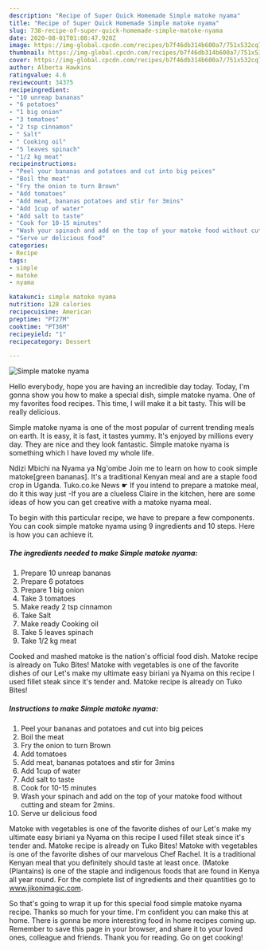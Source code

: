 ```yaml
---
description: "Recipe of Super Quick Homemade Simple matoke nyama"
title: "Recipe of Super Quick Homemade Simple matoke nyama"
slug: 738-recipe-of-super-quick-homemade-simple-matoke-nyama
date: 2020-08-01T01:08:47.920Z
image: https://img-global.cpcdn.com/recipes/b7f46db314b600a7/751x532cq70/simple-matoke-nyama-recipe-main-photo.jpg
thumbnail: https://img-global.cpcdn.com/recipes/b7f46db314b600a7/751x532cq70/simple-matoke-nyama-recipe-main-photo.jpg
cover: https://img-global.cpcdn.com/recipes/b7f46db314b600a7/751x532cq70/simple-matoke-nyama-recipe-main-photo.jpg
author: Alberta Hawkins
ratingvalue: 4.6
reviewcount: 34375
recipeingredient:
- "10 unreap bananas"
- "6 potatoes"
- "1 big onion"
- "3 tomatoes"
- "2 tsp cinnamon"
- " Salt"
- " Cooking oil"
- "5 leaves spinach"
- "1/2 kg meat"
recipeinstructions:
- "Peel your bananas and potatoes and cut into big peices"
- "Boil the meat"
- "Fry the onion to turn Brown"
- "Add tomatoes"
- "Add meat, bananas potatoes and stir for 3mins"
- "Add 1cup of water"
- "Add salt to taste"
- "Cook for 10-15 minutes"
- "Wash your spinach and add on the top of your matoke food without cutting and steam for 2mins."
- "Serve ur delicious food"
categories:
- Recipe
tags:
- simple
- matoke
- nyama

katakunci: simple matoke nyama 
nutrition: 128 calories
recipecuisine: American
preptime: "PT27M"
cooktime: "PT36M"
recipeyield: "1"
recipecategory: Dessert

---
```



![Simple matoke nyama](https://img-global.cpcdn.com/recipes/b7f46db314b600a7/751x532cq70/simple-matoke-nyama-recipe-main-photo.jpg)

Hello everybody, hope you are having an incredible day today. Today, I'm gonna show you how to make a special dish, simple matoke nyama. One of my favorites food recipes. This time, I will make it a bit tasty. This will be really delicious.

Simple matoke nyama is one of the most popular of current trending meals on earth. It is easy, it is fast, it tastes yummy. It's enjoyed by millions every day. They are nice and they look fantastic. Simple matoke nyama is something which I have loved my whole life.

Ndizi Mbichi na Nyama ya Ng&#39;ombe Join me to learn on how to cook simple matoke[green bananas]. It&#39;s a traditional Kenyan meal and are a staple food crop in Uganda. Tuko.co.ke News ☛ If you intend to prepare a matoke meal, do it this way just -If you are a clueless Claire in the kitchen, here are some ideas of how you can get creative with a matoke nyama meal.


To begin with this particular recipe, we have to prepare a few components. You can cook simple matoke nyama using 9 ingredients and 10 steps. Here is how you can achieve it.

<!--inarticleads1-->

##### The ingredients needed to make Simple matoke nyama:

1. Prepare 10 unreap bananas
1. Prepare 6 potatoes
1. Prepare 1 big onion
1. Take 3 tomatoes
1. Make ready 2 tsp cinnamon
1. Take  Salt
1. Make ready  Cooking oil
1. Take 5 leaves spinach
1. Take 1/2 kg meat


Cooked and mashed matoke is the nation&#39;s official food dish. Matoke recipe is already on Tuko Bites! Matoke with vegetables is one of the favorite dishes of our Let&#39;s make my ultimate easy biriani ya Nyama on this recipe I used fillet steak since it&#39;s tender and. Matoke recipe is already on Tuko Bites! 

<!--inarticleads2-->

##### Instructions to make Simple matoke nyama:

1. Peel your bananas and potatoes and cut into big peices
1. Boil the meat
1. Fry the onion to turn Brown
1. Add tomatoes
1. Add meat, bananas potatoes and stir for 3mins
1. Add 1cup of water
1. Add salt to taste
1. Cook for 10-15 minutes
1. Wash your spinach and add on the top of your matoke food without cutting and steam for 2mins.
1. Serve ur delicious food


Matoke with vegetables is one of the favorite dishes of our Let&#39;s make my ultimate easy biriani ya Nyama on this recipe I used fillet steak since it&#39;s tender and. Matoke recipe is already on Tuko Bites! Matoke with vegetables is one of the favorite dishes of our marvelous Chef Rachel. It is a traditional Kenyan meal that you definitely should taste at least once. (Matoke (Plantains) is one of the staple and indigenous foods that are found in Kenya all year round. For the complete list of ingredients and their quantities go to www.jikonimagic.com. 

So that's going to wrap it up for this special food simple matoke nyama recipe. Thanks so much for your time. I'm confident you can make this at home. There is gonna be more interesting food in home recipes coming up. Remember to save this page in your browser, and share it to your loved ones, colleague and friends. Thank you for reading. Go on get cooking!

